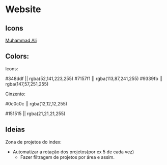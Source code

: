 # Website

## Icons
[Muhammad Ali](https://www.flaticon.com/authors/muhammad-ali)


## Colors:

Icons:

#348ddf || rgba(52,141,223,255)
#7157f1 || rgba(113,87,241,255)
#9339fb || rgba(147,57,251,255)


Cinzento:

#0c0c0c || rgba(12,12,12,255)

#151515 || rgba(21,21,21,255)



## Ideias

Zona de projetos do index:

- Automatizar a rotação dos projetos(por ex 5 de cada vez)
  - Fazer filtragem de projetos por área e assim.